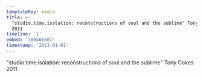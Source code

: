 ```yaml
---
templateKey: media
title: >-
  "studio.time.isolation: reconstructions of soul and the sublime" Tony Cokes
  2011
timeline: '1'
embed: '309466561'
timestamp: '2011-01-01'
---
```

"studio.time.isolation: reconstructions of soul and the sublime" Tony Cokes 2011
